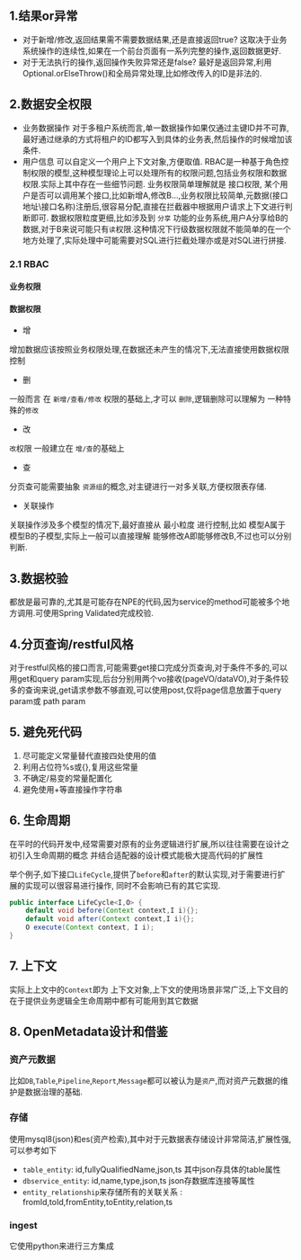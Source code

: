 ## 1.结果or异常

-  对于新增/修改,返回结果需不需要数据结果,还是直接返回true? 
这取决于业务系统操作的连续性,如果在一个前台页面有一系列完整的操作,返回数据更好. 
-  对于无法执行的操作,返回操作失败异常还是false?
最好是返回异常,利用Optional.orElseThrow()和全局异常处理,比如修改传入的ID是非法的. 

## 2.数据安全权限

-  业务数据操作
对于多租户系统而言,单一数据操作如果仅通过主键ID并不可靠,最好通过继承的方式将租户的ID都写入到具体的业务表,然后操作的时候增加该条件. 
-  用户信息
可以自定义一个用户上下文对象,方便取值. 
RBAC是一种基于角色控制权限的模型,这种模型理论上可以处理所有的权限问题,包括业务权限和数据权限.实际上其中存在一些细节问题. 
业务权限简单理解就是 接口权限, 某个用户是否可以调用某个接口,比如新增A,修改B...,业务权限比较简单,元数据(接口地址\接口名称)注册后,很容易分配,直接在拦截器中根据用户请求上下文进行判断即可. 
数据权限粒度更细,比如涉及到 `分享` 功能的业务系统,用户A分享给B的数据,对于B来说可能只有`读`权限.这种情况下行级数据权限就不能简单的在一个地方处理了,实际处理中可能需要对SQL进行拦截处理亦或是对SQL进行拼接. 
### 2.1 RBAC
#### 业务权限
#### 数据权限

   - 增

增加数据应该按照业务权限处理,在数据还未产生的情况下,无法直接使用数据权限控制 

   - 删

一般而言 在 `新增/查看/修改` 权限的基础上,才可以 `删除`,逻辑删除可以理解为 一种特殊的`修改`

   - 改

`改`权限 一般建立在 `增/查`的基础上 

   - 查

分页查可能需要抽象 `资源组`的概念,对主键进行一对多关联,方便权限表存储. 

   - 关联操作

关联操作涉及多个模型的情况下,最好直接从 最小粒度 进行控制,比如 模型A属于模型B的子模型,实际上一般可以直接理解 能够修改A即能够修改B,不过也可以分别 判断. 

## 3.数据校验

都放是最可靠的,尤其是可能存在NPE的代码,因为service的method可能被多个地方调用.可使用Spring Validated完成校验.

## 4.分页查询/restful风格

对于restful风格的接口而言,可能需要get接口完成分页查询,对于条件不多的,可以用get和query param实现,后台分别用两个vo接收(pageVO/dataVO),对于条件较多的查询来说,get请求参数不够直观,可以使用post,仅将page信息放置于query param或 path param

## 5. 避免死代码

1. 尽可能定义常量替代直接四处使用的值
2. 利用占位符%s或{},复用这些常量
3. 不确定/易变的常量配置化
4. 避免使用+等直接操作字符串

## 6. 生命周期

在平时的代码开发中,经常需要对原有的业务逻辑进行扩展,所以往往需要在设计之初引入生命周期的概念
并结合适配器的设计模式能极大提高代码的扩展性

举个例子,如下接口`LifeCycle`,提供了`before`和`after`的默认实现,对于需要进行扩展的实现可以很容易进行操作,
同时不会影响已有的其它实现.

```java
public interface LifeCycle<I,O> {
    default void before(Context context,I i){};
    default void after(Context context,I i){};
    O execute(Context context, I i);
}
```

## 7. 上下文

实际上上文中的`Context`即为 上下文对象,上下文的使用场景非常广泛,上下文目的在于提供业务逻辑全生命周期中都有可能用到其它数据

## 8. OpenMetadata设计和借鉴

### 资产元数据

比如`DB`,`Table`,`Pipeline`,`Report`,`Message`都可以被认为是`资产`,而对资产元数据的维护是数据治理的基础.

### 存储

使用mysql8(json)和es(资产检索),其中对于元数据表存储设计非常简洁,扩展性强,可以参考如下

- `table_entity`: id,fullyQualifiedName,json,ts 其中json存具体的table属性
- `dbservice_entity`: id,name,type,json,ts json存数据库连接等属性
- `entity_relationship`来存储所有的关联关系 : fromId,toId,fromEntity,toEntity,relation,ts

### ingest

它使用python来进行三方集成
